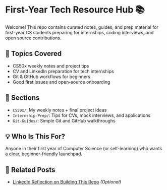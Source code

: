 # First-Year Tech Resource Hub 📚

Welcome! This repo contains curated notes, guides, and prep material for first-year CS students preparing for internships, coding interviews, and open source contributions.

## 🧠 Topics Covered

- CS50x weekly notes and project tips
- CV and LinkedIn preparation for tech internships
- Git & GitHub workflows for beginners
- Good first issues and open-source onboarding

## 📁 Sections

- `CS50x/`: My weekly notes + final project ideas
- `Internship-Prep/`: Tips for CVs, mock interviews, and applications
- `Git-Guides/`: Simple Git and GitHub walkthroughs

## 💡 Who Is This For?

Anyone in their first year of Computer Science (or self-learning) who wants a clear, beginner-friendly launchpad.

## 🔗 Related Posts

- [LinkedIn Reflection on Building This Repo](#) *(Optional)*
